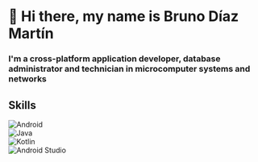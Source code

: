 # 👋 Hi there, my name is Bruno Díaz Martín
### I'm a cross-platform application developer, database administrator and technician in microcomputer systems and networks

## Skills
![Android](https://img.shields.io/badge/Android-3DDC84?style-for-the-badge&logo=android&logoColor=white&labelColor=101010)</br>
![Java](https://img.shields.io/badge/Java-E74C3C?logo=openjdk&logoColor=white&labelColor=101010)</br>
![Kotlin](https://img.shields.io/badge/Kotlin-0095D5?style-for-the-badge&logo=kotlin&logoColor=white&labelColor=101010)</br>
![Android Studio](https://img.shields.io/badge/Android_Studio-3DDc84?style-for-the-badge&logo=android-studio&logoColor=white&labelColor=101010)</br>
